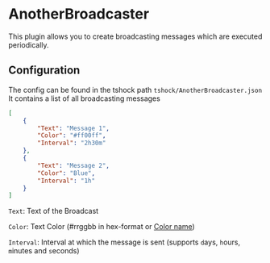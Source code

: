 # AnotherBroadcaster

This plugin allows you to create broadcasting messages which are executed periodically.

## Configuration
The config can be found in the tshock path `tshock/AnotherBroadcaster.json`
It contains a list of all broadcasting messages
```json
[
    {
        "Text": "Message 1",
        "Color": "#ff00ff",
        "Interval": "2h30m"
    },
    {
        "Text": "Message 2",
        "Color": "Blue",
        "Interval": "1h"
    }
]
```
`Text`: Text of the Broadcast

`Color`: Text Color (#rrggbb in hex-format or [Color name](https://www.foszor.com/blog/xna-color-chart/))

`Interval`: Interval at which the message is sent (supports `d`ays, `h`ours, `m`inutes and `s`econds)
